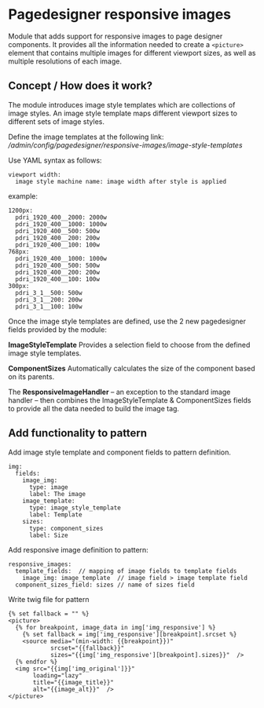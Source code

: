 # Pagedesigner responsive images

Module that adds support for responsive images to page designer components. It provides all the information needed to create a `<picture>` element that contains multiple images for different viewport sizes, as well as multiple resolutions of each image.


## Concept / How does it work?

The module introduces image style templates which are collections of image styles. An image style template maps different viewport sizes to different sets of image styles.

Define the image templates at the following link:
*/admin/config/pagedesigner/responsive-images/image-style-templates*

Use YAML syntax as follows:

    viewport width:
      image style machine name: image width after style is applied
example:

    1200px:
      pdri_1920_400__2000: 2000w
      pdri_1920_400__1000: 1000w
      pdri_1920_400__500: 500w
      pdri_1920_400__200: 200w
      pdri_1920_400__100: 100w
    768px:
      pdri_1920_400__1000: 1000w
      pdri_1920_400__500: 500w
      pdri_1920_400__200: 200w
      pdri_1920_400__100: 100w
    300px:
      pdri_3_1__500: 500w
      pdri_3_1__200: 200w
      pdri_3_1__100: 100w


Once the image style templates are defined, use the 2 new pagedesigner fields provided by the module:

**ImageStyleTemplate**
Provides a selection field to choose from the defined image style templates.

**ComponentSizes**
Automatically calculates the size of the component based on its parents.

The **ResponsiveImageHandler** – an exception to the standard image handler – then combines the ImageStyleTemplate & ComponentSizes fields to provide all the data needed to build the image tag.


## Add functionality to pattern

Add image style template and component fields to pattern definition.

    img:
      fields:
        image_img:
          type: image
          label: The image
        image_template:
          type: image_style_template
          label: Template
        sizes:
          type: component_sizes
          label: Size

Add responsive image definition to pattern:

    responsive_images:
      template_fields:  // mapping of image fields to template fields
        image_img: image_template  // image field > image template field
      component_sizes_field: sizes // name of sizes field

Write twig file for pattern

    {% set fallback = "" %}
    <picture>
      {% for breakpoint, image_data in img['img_responsive'] %}
        {% set fallback = img['img_responsive'][breakpoint].srcset %}
        <source media="(min-width: {{breakpoint}})"
                srcset="{{fallback}}"
                sizes="{{img['img_responsive'][breakpoint].sizes}}"  />
      {% endfor %}
      <img src="{{img['img_original']}}"
           loading="lazy"
           title="{{image_title}}"
           alt="{{image_alt}}"  />
    </picture>
